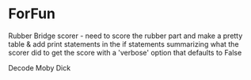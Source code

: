 # ForFun
Rubber Bridge scorer - need to score the rubber part and make a pretty table & add print statements in the if statements summarizing what the scorer did to get the score with a 'verbose' option that defaults to False

Decode Moby Dick
